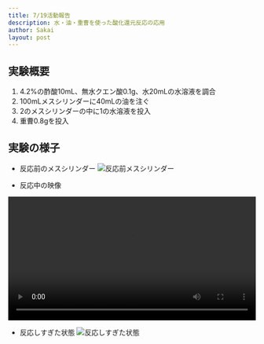 ```yaml
---
title: 7/19活動報告
description: 水・油・重曹を使った酸化還元反応の応用
author: Sakai
layout: post
---
```

## 実験概要
1. 4.2%の酢酸10mL、無水クエン酸0.1g、水20mLの水溶液を調合
2. 100mLメスシリンダーに40mLの油を注ぐ
3. 2のメスシリンダーの中に1の水溶液を投入
4. 重曹0.8gを投入

## 実験の様子
- 反応前のメスシリンダー
![反応前メスシリンダー](https://jishukan-science-club.github.io/blog/media/CIMG0126.JPG)

- 反応中の映像
<video width="100%" height="auto" controls>
  <source src="https://jishukan-science-club.github.io/blog/media/CIMG0127.MOV">
</video>

- 反応しすぎた状態
![反応しすぎた状態](https://jishukan-science-club.github.io/blog/media/CIMG0132.JPG)
